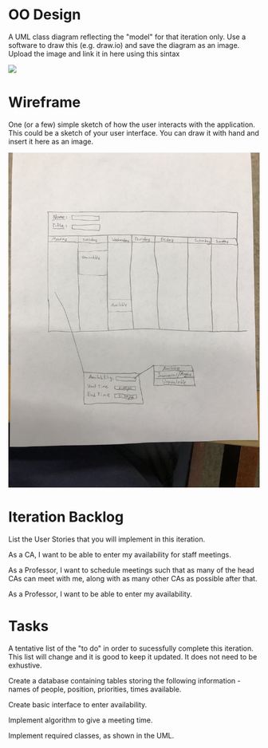 # OO Design
A UML class diagram reflecting the "model" for that iteration only.
Use a software to draw this (e.g. draw.io) and save the diagram as an image. 
Upload the image and link it in here using this sintax

![](2020-spring-group-Lads/docs/image.png)

# Wireframe
One (or a few) simple sketch of how the user interacts with the application. 
This could be a sketch of your user interface. 
You can draw it with hand and insert it here as an image.

![](docs/wireframe.png)

# Iteration Backlog
List the User Stories that you will implement in this iteration.

As a CA, I want to be able to enter my availability for staff meetings.

As a Professor, I want to schedule meetings such that as many of the head CAs can meet with me, along with as many other CAs as possible after that.

As a Professor, I want to be able to enter my availability.

# Tasks
A tentative list of the "to do" in order to sucessfully complete this iteration. 
This list will change and it is good to keep it updated. 
It does not need to be exhustive.

Create a database containing tables storing the following information - names of people, position, priorities, times available.

Create basic interface to enter availability.

Implement algorithm to give a meeting time.

Implement required classes, as shown in the UML.
